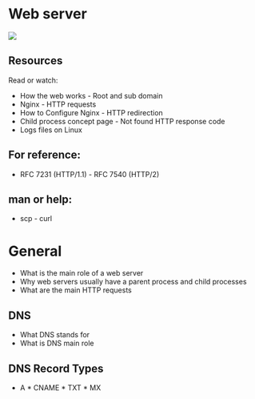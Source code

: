 # Web server
![](https://www.hostinger.in/tutorials/wp-content/uploads/sites/2/2018/06/How-Server-Work.png)
## Resources
Read or watch:

- How the web works     - Root and sub domain
- Nginx                 - HTTP requests 
- How to Configure Nginx    - HTTP redirection
- Child process concept page    - Not found HTTP response code
- Logs files on Linux
## For reference:

- RFC 7231 (HTTP/1.1)   - RFC 7540 (HTTP/2)

## man or help:
- scp   - curl

# General
* What is the main role of a web server
* Why web servers usually have a parent process and child processes
* What are the main HTTP requests
## DNS
* What DNS stands for
* What is DNS main role
## DNS Record Types
* A   * CNAME   * TXT   * MX

